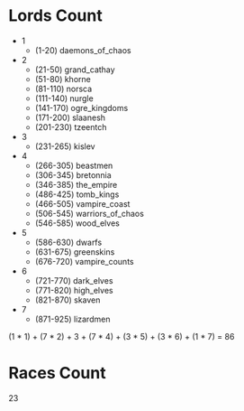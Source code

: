 # Lords Count

- 1 
  - (1-20) daemons_of_chaos
- 2 
  - (21-50) grand_cathay
  - (51-80) khorne
  - (81-110) norsca
  - (111-140) nurgle
  - (141-170) ogre_kingdoms
  - (171-200) slaanesh
  - (201-230) tzeentch
- 3 
  - (231-265) kislev
- 4 
  - (266-305) beastmen
  - (306-345) bretonnia
  - (346-385) the_empire
  - (486-425) tomb_kings
  - (466-505) vampire_coast
  - (506-545) warriors_of_chaos
  - (546-585) wood_elves
- 5 
  - (586-630) dwarfs
  - (631-675) greenskins
  - (676-720) vampire_counts
- 6 
  - (721-770) dark_elves
  - (771-820) high_elves
  - (821-870) skaven
- 7 
  - (871-925) lizardmen

(1 * 1) + (7 * 2) + 3 + (7 * 4) + (3 * 5) + (3 * 6) + (1 * 7) = 86

# Races Count

23
